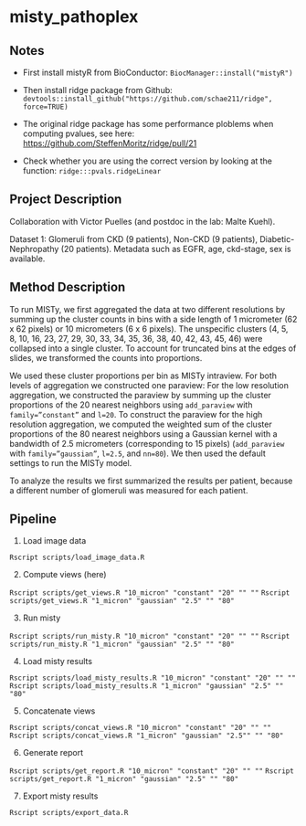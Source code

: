 
# misty_pathoplex

## Notes

- First install mistyR from BioConductor: `BiocManager::install("mistyR")`

- Then install ridge package from Github: `devtools::install_github("https://github.com/schae211/ridge", force=TRUE)`

- The original ridge package has some performance ploblems when computing pvalues, see here: https://github.com/SteffenMoritz/ridge/pull/21

- Check whether you are using the correct version by looking at the function: `ridge:::pvals.ridgeLinear`

## Project Description

Collaboration with Victor Puelles (and postdoc in the lab: Malte Kuehl).

Dataset 1: Glomeruli from CKD (9 patients), Non-CKD (9 patients), Diabetic-Nephropathy (20 patients). Metadata such as EGFR, age, ckd-stage, sex is available.

## Method Description

To run MISTy, we first aggregated the data at two different resolutions by summing up the cluster counts in bins with a side length of 1 micrometer (62 x 62 pixels) or 10 micrometers (6 x 6 pixels). The unspecific clusters (4, 5, 8, 10, 16, 23, 27, 29, 30, 33, 34, 35, 36, 38, 40, 42, 43, 45, 46) were collapsed into a single cluster. To account for truncated bins at the edges of slides, we transformed the counts into proportions.

We used these cluster proportions per bin as MISTy intraview. For both levels of aggregation we constructed one paraview: For the low resolution aggregation, we constructed the paraview by summing up the cluster proportions of the 20 nearest neighbors using `add_paraview` with `family=”constant”` and `l=20`. To construct the paraview for the high resolution aggregation, we computed the weighted sum of the cluster proportions of the 80 nearest neighbors using a Gaussian kernel with a bandwidth of 2.5 micrometers (corresponding to 15 pixels) (`add_paraview` with `family=”gaussian”`, `l=2.5`, and `nn=80`). We then used the default settings to run the MISTy model.

To analyze the results we first summarized the results per patient, because a different number of glomeruli was measured for each patient.

## Pipeline

1) Load image data

`Rscript scripts/load_image_data.R`

2) Compute views (here)

`Rscript scripts/get_views.R "10_micron" "constant" "20" "" ""`
`Rscript scripts/get_views.R "1_micron" "gaussian" "2.5" "" "80"`

3) Run misty

`Rscript scripts/run_misty.R "10_micron" "constant" "20" "" ""`
`Rscript scripts/run_misty.R "1_micron" "gaussian" "2.5" "" "80"`

4) Load misty results

`Rscript scripts/load_misty_results.R "10_micron" "constant" "20" "" ""`
`Rscript scripts/load_misty_results.R "1_micron" "gaussian" "2.5" "" "80"`

5) Concatenate views

`Rscript scripts/concat_views.R "10_micron" "constant" "20" "" ""`
`Rscript scripts/concat_views.R "1_micron" "gaussian" "2.5"" "" "80"`

6) Generate report

`Rscript scripts/get_report.R "10_micron" "constant" "20" "" ""`
`Rscript scripts/get_report.R "1_micron" "gaussian" "2.5" "" "80"`

7) Export misty results

`Rscript scripts/export_data.R`
